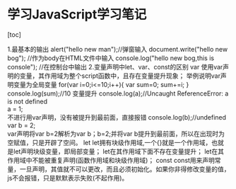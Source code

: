 # 学习JavaScript学习笔记

[toc]



1.最基本的输出
  alert("hello new man");//弹窗输入
  document.write("hello new bog"); //作为body在HTML文件中输入
  console.log("hello new bog,this is console"); //在控制台中输出
2.变量声明中let、var、const的区别
 var
  使用var声明的变量，其作用域为整个script函数中，且存在变量提升现象；
  举例说明var声明变量为全局变量
  for(var i=0;i<=10;i++){ 
  var sum=0; 
  sum+=i; 
  } 
  console.log(sum);//10
 变量提升
 console.log(a);//Uncaught ReferenceError: a is not defined  
 a = 1;  
 不进行用var声明，没有被提升到最前面，直接报错
 console.log(b);//undefined  
 var b = 2;  
 var声明将var b=2解析为var b；b=2;并将var b提升到最前面，所以在出现时为空赋值，只是开辟了空间。
let
 let拥有块级作用域,一个{}就是一个作用域，也就是let声明块级变量，即局部变量；
 let在其作用域下面不存在变量提升；
 let在其作用域中不能被重复声明(函数作用域和块级作用域)；
const
  const用来声明常量，一旦声明，其值就不可以更改，而且必须初始化。如果你非得修改变量的值，js不会报错，只是默默表示失败(不起作用)。
